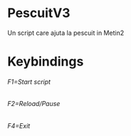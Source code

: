# PescuitV3
Un script care ajuta la pescuit in Metin2
# Keybindings
###### F1=Start script
###### F2=Reload/Pause
###### F4=Exit

